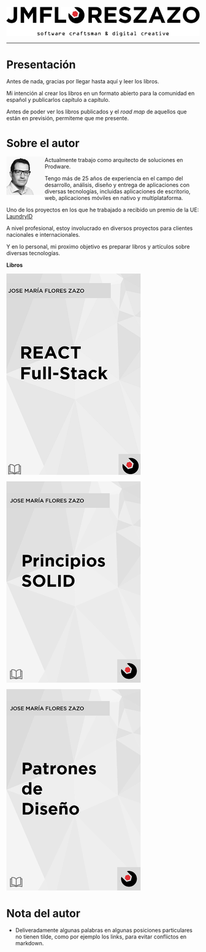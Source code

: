 <p align="center">
  <img src="/img/mylogo.png">
</p>

---

# Presentación

Antes de nada, gracias por llegar hasta aquí y leer los libros.

Mi intención al crear los libros en un formato abierto para la comunidad en español y publicarlos capítulo a capítulo.

Antes de poder ver los libros publicados y el *road map* de aquellos que están en previsión, permiteme que me presente.

# Sobre el autor

<img align="left" width="100" height="100" src="/img/mesquarebw.png">

Actualmente trabajo como arquitecto de soluciones en Prodware.

Tengo más de 25 años de experiencia en el campo del desarrollo, análisis, diseño y entrega de aplicaciones con diversas tecnologías, incluidas aplicaciones de escritorio, web, aplicaciones móviles en nativo y multiplataforma.

Uno de los proyectos en los que he trabajado a recibido un premio de la UE: [LaundryID](http://www.eesc.europa.eu/en/news-media/press-releases/european-civil-society-rewards-real-entrepreneurship-and-quality-employment-champions)

A nivel profesional, estoy involucrado en diversos proyectos para clientes nacionales e internacionales.

Y en lo personal, mi proximo objetivo es preparar libros y artículos sobre diversas tecnologías.

**Libros**

[![React Full-Stack](/img/react-full-stack.png)](https://github.com/jmfloreszazo/ebook/tree/master/react_full-stack)

[![Principios SOLID](/img/solid.png)](https://github.com/jmfloreszazo/ebook/tree/master/solid-guia-rapida)

[![Patrones de Diseño](/img/patronesdd.png)](https://github.com/jmfloreszazo/ebook/tree/master/patrones-diseño)

# Nota del autor

* Deliveradamente algunas palabras en algunas posiciones particulares no tienen tilde, como por ejemplo los links, para evitar conflictos en markdown.
